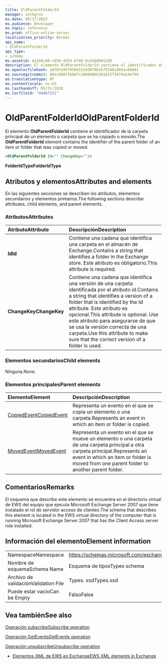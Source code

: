 ```yaml
---
title: OldParentFolderId
manager: sethgros
ms.date: 09/17/2015
ms.audience: Developer
ms.topic: reference
ms.prod: office-online-server
localization_priority: Normal
api_name:
- OldParentFolderId
api_type:
- schema
ms.assetid: da1b8c88-c650-455d-b749-0cd160b012d8
description: El elemento OldParentFolderId contiene el identificador de la carpeta principal de un elemento o carpeta que se ha copiado o movido.
ms.openlocfilehash: ad787e95f95b551393878b15783461d93ac08481
ms.sourcegitcommit: 88ec988f2bb67c1866d06b361615f3674a24e795
ms.translationtype: MT
ms.contentlocale: es-ES
ms.lasthandoff: 05/31/2020
ms.locfileid: "44467231"
---
```

# <a name="oldparentfolderid"></a><span data-ttu-id="7bd6c-103">OldParentFolderId</span><span class="sxs-lookup"><span data-stu-id="7bd6c-103">OldParentFolderId</span></span>

<span data-ttu-id="7bd6c-104">El elemento **OldParentFolderId** contiene el identificador de la carpeta principal de un elemento o carpeta que se ha copiado o movido.</span><span class="sxs-lookup"><span data-stu-id="7bd6c-104">The **OldParentFolderId** element contains the identifier of the parent folder of an item or folder that was copied or moved.</span></span> 
  
```xml
<OldParentFolderId Id="" ChangeKey=""/>
```

 <span data-ttu-id="7bd6c-105">**FolderIdType**</span><span class="sxs-lookup"><span data-stu-id="7bd6c-105">**FolderIdType**</span></span>
## <a name="attributes-and-elements"></a><span data-ttu-id="7bd6c-106">Atributos y elementos</span><span class="sxs-lookup"><span data-stu-id="7bd6c-106">Attributes and elements</span></span>

<span data-ttu-id="7bd6c-107">En las siguientes secciones se describen los atributos, elementos secundarios y elementos primarios.</span><span class="sxs-lookup"><span data-stu-id="7bd6c-107">The following sections describe attributes, child elements, and parent elements.</span></span>
  
### <a name="attributes"></a><span data-ttu-id="7bd6c-108">Atributos</span><span class="sxs-lookup"><span data-stu-id="7bd6c-108">Attributes</span></span>

|<span data-ttu-id="7bd6c-109">**Atributo**</span><span class="sxs-lookup"><span data-stu-id="7bd6c-109">**Attribute**</span></span>|<span data-ttu-id="7bd6c-110">**Descripción**</span><span class="sxs-lookup"><span data-stu-id="7bd6c-110">**Description**</span></span>|
|:-----|:-----|
|<span data-ttu-id="7bd6c-111">**Id**</span><span class="sxs-lookup"><span data-stu-id="7bd6c-111">**Id**</span></span> <br/> |<span data-ttu-id="7bd6c-112">Contiene una cadena que identifica una carpeta en el almacén de Exchange.</span><span class="sxs-lookup"><span data-stu-id="7bd6c-112">Contains a string that identifies a folder in the Exchange store.</span></span> <span data-ttu-id="7bd6c-113">Este atributo es obligatorio.</span><span class="sxs-lookup"><span data-stu-id="7bd6c-113">This attribute is required.</span></span>  <br/> |
|<span data-ttu-id="7bd6c-114">**ChangeKey**</span><span class="sxs-lookup"><span data-stu-id="7bd6c-114">**ChangeKey**</span></span> <br/> |<span data-ttu-id="7bd6c-115">Contiene una cadena que identifica una versión de una carpeta identificada por el atributo id.</span><span class="sxs-lookup"><span data-stu-id="7bd6c-115">Contains a string that identifies a version of a folder that is identified by the Id attribute.</span></span> <span data-ttu-id="7bd6c-116">Este atributo es opcional.</span><span class="sxs-lookup"><span data-stu-id="7bd6c-116">This attribute is optional.</span></span> <span data-ttu-id="7bd6c-117">Use este atributo para asegurarse de que se usa la versión correcta de una carpeta.</span><span class="sxs-lookup"><span data-stu-id="7bd6c-117">Use this attribute to make sure that the correct version of a folder is used.</span></span>  <br/> |
   
### <a name="child-elements"></a><span data-ttu-id="7bd6c-118">Elementos secundarios</span><span class="sxs-lookup"><span data-stu-id="7bd6c-118">Child elements</span></span>

<span data-ttu-id="7bd6c-119">Ninguna.</span><span class="sxs-lookup"><span data-stu-id="7bd6c-119">None.</span></span>
  
### <a name="parent-elements"></a><span data-ttu-id="7bd6c-120">Elementos principales</span><span class="sxs-lookup"><span data-stu-id="7bd6c-120">Parent elements</span></span>

|<span data-ttu-id="7bd6c-121">**Elemento**</span><span class="sxs-lookup"><span data-stu-id="7bd6c-121">**Element**</span></span>|<span data-ttu-id="7bd6c-122">**Descripción**</span><span class="sxs-lookup"><span data-stu-id="7bd6c-122">**Description**</span></span>|
|:-----|:-----|
|[<span data-ttu-id="7bd6c-123">CopiedEvent</span><span class="sxs-lookup"><span data-stu-id="7bd6c-123">CopiedEvent</span></span>](copiedevent.md) <br/> |<span data-ttu-id="7bd6c-124">Representa un evento en el que se copia un elemento o una carpeta.</span><span class="sxs-lookup"><span data-stu-id="7bd6c-124">Represents an event in which an item or folder is copied.</span></span>  <br/> |
|[<span data-ttu-id="7bd6c-125">MovedEvent</span><span class="sxs-lookup"><span data-stu-id="7bd6c-125">MovedEvent</span></span>](movedevent.md) <br/> |<span data-ttu-id="7bd6c-126">Representa un evento en el que se mueve un elemento o una carpeta de una carpeta principal a otra carpeta principal.</span><span class="sxs-lookup"><span data-stu-id="7bd6c-126">Represents an event in which an item or folder is moved from one parent folder to another parent folder.</span></span>  <br/> |
   
## <a name="remarks"></a><span data-ttu-id="7bd6c-127">Comentarios</span><span class="sxs-lookup"><span data-stu-id="7bd6c-127">Remarks</span></span>

<span data-ttu-id="7bd6c-128">El esquema que describe este elemento se encuentra en el directorio virtual de EWS del equipo que ejecuta Microsoft Exchange Server 2007 que tiene instalado el rol de servidor acceso de clientes.</span><span class="sxs-lookup"><span data-stu-id="7bd6c-128">The schema that describes this element is located in the EWS virtual directory of the computer that is running Microsoft Exchange Server 2007 that has the Client Access server role installed.</span></span>
  
## <a name="element-information"></a><span data-ttu-id="7bd6c-129">Información del elemento</span><span class="sxs-lookup"><span data-stu-id="7bd6c-129">Element information</span></span>

|||
|:-----|:-----|
|<span data-ttu-id="7bd6c-130">Namespace</span><span class="sxs-lookup"><span data-stu-id="7bd6c-130">Namespace</span></span>  <br/> |https://schemas.microsoft.com/exchange/services/2006/types  <br/> |
|<span data-ttu-id="7bd6c-131">Nombre de esquema</span><span class="sxs-lookup"><span data-stu-id="7bd6c-131">Schema Name</span></span>  <br/> |<span data-ttu-id="7bd6c-132">Esquema de tipos</span><span class="sxs-lookup"><span data-stu-id="7bd6c-132">Types schema</span></span>  <br/> |
|<span data-ttu-id="7bd6c-133">Archivo de validación</span><span class="sxs-lookup"><span data-stu-id="7bd6c-133">Validation File</span></span>  <br/> |<span data-ttu-id="7bd6c-134">Types. xsd</span><span class="sxs-lookup"><span data-stu-id="7bd6c-134">Types.xsd</span></span>  <br/> |
|<span data-ttu-id="7bd6c-135">Puede estar vacío</span><span class="sxs-lookup"><span data-stu-id="7bd6c-135">Can be Empty</span></span>  <br/> |<span data-ttu-id="7bd6c-136">Falso</span><span class="sxs-lookup"><span data-stu-id="7bd6c-136">False</span></span>  <br/> |
   
## <a name="see-also"></a><span data-ttu-id="7bd6c-137">Vea también</span><span class="sxs-lookup"><span data-stu-id="7bd6c-137">See also</span></span>



[<span data-ttu-id="7bd6c-138">Operación subscribe</span><span class="sxs-lookup"><span data-stu-id="7bd6c-138">Subscribe operation</span></span>](subscribe-operation.md)
  
[<span data-ttu-id="7bd6c-139">Operación GetEvents</span><span class="sxs-lookup"><span data-stu-id="7bd6c-139">GetEvents operation</span></span>](getevents-operation.md)
  
[<span data-ttu-id="7bd6c-140">Operación unsubscribe</span><span class="sxs-lookup"><span data-stu-id="7bd6c-140">Unsubscribe operation</span></span>](unsubscribe-operation.md)


- [<span data-ttu-id="7bd6c-141">Elementos XML de EWS en Exchange</span><span class="sxs-lookup"><span data-stu-id="7bd6c-141">EWS XML elements in Exchange</span></span>](ews-xml-elements-in-exchange.md)

